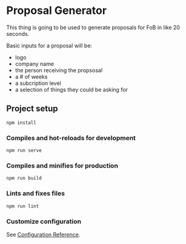 # Proposal Generator
This thing is going to be used to generate proposals for FoB in like 20 seconds.

Basic inputs for a proposal will be:
- logo
- company name
- the person receiving the propsosal
- a # of weeks
- a subcription level
- a selection of things they could be asking for

## Project setup
```
npm install
```

### Compiles and hot-reloads for development
```
npm run serve
```

### Compiles and minifies for production
```
npm run build
```

### Lints and fixes files
```
npm run lint
```

### Customize configuration
See [Configuration Reference](https://cli.vuejs.org/config/).
